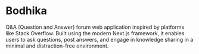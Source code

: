 # Bodhika

Q&A (Question and Answer) forum web application inspired by platforms like Stack Overflow. Built using the modern Next.js framework, it enables users to ask questions, post answers, and engage in knowledge sharing in a minimal and distraction-free environment.

